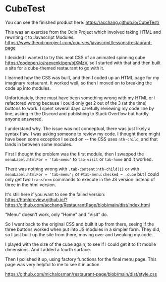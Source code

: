 # CubeTest

You can see the finished product here: https://acchang.github.io/CubeTest/


This was an exercise from the Odin Project which involved taking HTML and rewriting it to Javascript Modules:
https://www.theodinproject.com/courses/javascript/lessons/restaurant-page

I decided I wanted to try this neat CSS of an animated spinning cube https://codepen.io/raevenk/pen/ojXMzV, so I started with that and then built a site for a cube-themed restaurant to go with it.

I learned how the CSS was built, and then I coded up an HTML page for my imaginary restaurant. It worked well, so then I moved on to breaking the code up into modules.

Unfortunately, there must have been something wrong with my HTML or I refactored wrong because I could only get 2 out of the 3 (at the time) buttons to work. I spent several days carefully reviewing my code line by line, asking in the Discord and publishing to Stack Overflow but hardly anyone answered. 

I understand why. The issue was not conceptual, there was just likely a syntax flaw. I was asking someone to review my code. I thought there might have been some exception I seized on -- the CSS uses `nth-child`, and that lands in between some modules.

First I thought the problem was the first module, then I swapped the `menuLabel.htmlFor = 'tab-menu'` to `tab-visit` or `tab-home` and it worked.

There was nothing wrong with `.tab-content:nth-child(1)` or with `menuLabel.htmlFor = 'tab-menu';` or `#tab-menu:checked ~ .cube` but I could only get two `transform` commands to execute in the JS version instead of three in the html version.

It's still here if you want to see the failed version: https://htmlpreview.github.io/?https://github.com/acchang/RestaurantPage/blob/main/dist/index.html

"Menu" doesn't work, only "Home" and "Visit" do.

So I went back to the original CSS and built it up from there, seeing if the three buttons worked when put into JS modules in a simpler form. They did, so I just built up the site from there, moving over and tweaking my code.

I played with the size of the cube again, to see if I could get it to fit mobile dimensions. And I added a fourth surface.

Then I polished it up, using factory functions for the final menu page. This page was very helpful to me to see it in action.

https://github.com/michalosman/restaurant-page/blob/main/dist/style.css




